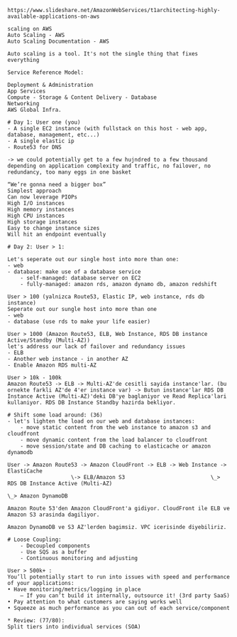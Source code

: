     https://www.slideshare.net/AmazonWebServices/t1architecting-highly-available-applications-on-aws

    scaling on AWS
    Auto Scaling - AWS
    Auto Scaling Documentation - AWS

    Auto scaling is a tool. It's not the single thing that fixes everything

    Service Reference Model:

    Deployment & Administration
    App Services
    Compute - Storage & Content Delivery - Database
    Networking
    AWS Global Infra.

    # Day 1: User one (you)
    - A single EC2 instance (with fullstack on this host - web app, database, management, etc...)
    - A single elastic ip
    - Route53 for DNS

    -> we could potentially get to a few hujndred to a few thousand depending on application complexity and traffic, no failover, no redundancy, too many eggs in one basket

    “We’re gonna need a bigger box” 
    Simplest approach 
    Can now leverage PIOPs 
    High I/O instances 
    High memory instances 
    High CPU instances 
    High storage instances 
    Easy to change instance sizes 
    Will hit an endpoint eventually

    # Day 2: User > 1:

    Let's seperate out our single host into more than one:
    - web
    - database: make use of a database service
        - self-managed: database server on EC2
        - fully-managed: amazon rds, amazon dynamo db, amazon redshift

    User > 100 (yalnizca Route53, Elastic IP, web instance, rds db instance)
    Seperate out our sungle host into more than one
    - web
    - database (use rds to make your life easier)

    User > 1000 (Amazon Route53, ELB, Web Instance, RDS DB instance Active/Standby (Multi-AZ))
    let's address our lack of failover and redundancy issues
    - ELB
    - Another web instance - in another AZ
    - Enable Amazon RDS multi-AZ

    User > 10k - 100k
    Amazon Route53 -> ELB -> Multi-AZ'de cesitli sayida instance'lar. (bu ornekte farkli AZ'de 4'er instance var) -> Butun instance'lar RDS DB Instance Active (Multi-AZ)'deki DB'ye baglaniyor ve Read Replica'lari kullaniyor. RDS DB Instance Standby hazirda bekliyor.

    # Shift some load around: (36)
    - let's lighten the load on our web and database instances:
        - move static content from the web instance to amazon s3 and cloudfront
        - move dynamic content from the load balancer to cloudfront
        - move session/state and DB caching to elasticache or amazon dynamodb

    User -> Amazon Route53 -> Amazon CloudFront -> ELB -> Web Instance -> ElastiCache
                        \-> ELB/Amazon S3                           \_> RDS DB Instance Active (Multi-AZ)
                                                                        \_> Amazon DynamoDB

    Amazon Route 53'den Amazon CloudFront'a gidiyor. CloudFront ile ELB ve Amazon S3 arasinda dagiliyor.

    Amazon DynamoDB ve S3 AZ'lerden bagimsiz. VPC icerisinde diyebiliriz.

    # Loose Coupling:
        - Decoupled components
        - Use SQS as a buffer
        - Continuous monitoring and adjusting

    User > 500k+ :
    You’ll potentially start to run into issues with speed and performance of your applications: 
    • Have monitoring/metrics/logging in place 
        – If you can’t build it internally, outsource it! (3rd party SaaS) 
    • Pay attention to what customers are saying works well 
    • Squeeze as much performance as you can out of each service/component

    * Review: (77/80):
    Split tiers into individual services (SOA)